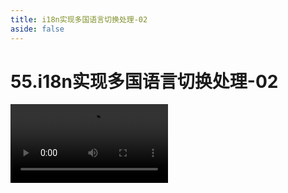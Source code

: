 ```yaml
---
title: i18n实现多国语言切换处理-02
aside: false
---
```


# 55.i18n实现多国语言切换处理-02

<video autoplay src="http://qn.chinavanes.com/interview/react-interview/55.i18n实现多国语言切换处理-02.mp4" controls controlsList="nodownload" width="50%"/>

